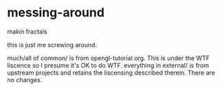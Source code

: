 # messing-around
makin fractals

this is just me screwing around.

much/all of common/ is from opengl-tutorial.org. This is under the WTF liscence so I presume it's OK to do WTF.
everything in external/ is from upstream projects and retains the liscensing described therein. There are no changes.

